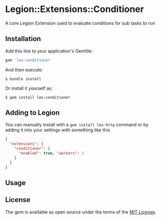 # Legion::Extensions::Conditioner

A core Legion Extension used to evaluate conditions for sub tasks to run

## Installation

Add this line to your application's Gemfile:

```ruby
gem 'lex-conditioner'
```

And then execute:

    $ bundle install

Or install it yourself as:

    $ gem install lex-conditioner

## Adding to Legion
You can manually install with a `gem install lex-http` command or by adding it into your settings with something like this
```json
{
  "extensions": {
    "conditioner": {
      "enabled": true, "workers": 1
    }
  }
}
```

## Usage


## License

The gem is available as open source under the terms of the [MIT License](https://opensource.org/licenses/MIT).
